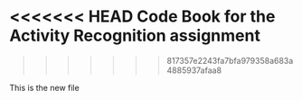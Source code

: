 <<<<<<< HEAD
Code Book for the Activity Recognition assignment
=======
>>>>>>> 817357e2243fa7bfa979358a683a4885937afaa8

This is the new file
